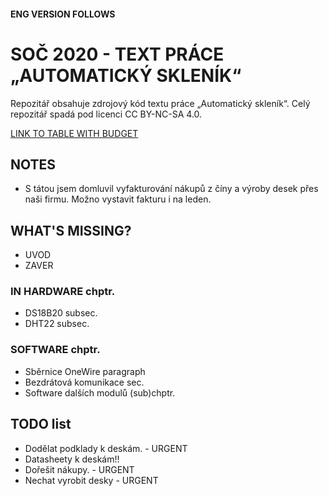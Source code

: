 #### ENG VERSION FOLLOWS
# SOČ 2020 - TEXT PRÁCE „AUTOMATICKÝ SKLENÍK“
Repozitář obsahuje zdrojový kód textu práce „Automatický skleník“.
Celý repozitář spadá pod licenci CC BY-NC-SA 4.0.

[LINK TO TABLE WITH BUDGET](https://docs.google.com/spreadsheets/d/1ZI8_D_LJPej7IoSE3QkqMBanPijJOcWTwICOPSyZP_c/edit#gid=902149754)

## NOTES
- S tátou jsem domluvil vyfakturování nákupů z číny a výroby desek přes naši firmu. Možno vystavit fakturu i na leden.

## WHAT'S MISSING?
- UVOD
- ZAVER

### IN HARDWARE chptr.
- DS18B20 subsec.
- DHT22 subsec.

### SOFTWARE chptr.
- Sběrnice OneWire paragraph
- Bezdrátová komunikace sec.
- Software dalších modulů (sub)chptr.

## TODO list

- Dodělat podklady k deskám. - URGENT
- Datasheety k deskám!!
- Dořešit nákupy. - URGENT
- Nechat vyrobit desky - URGENT


